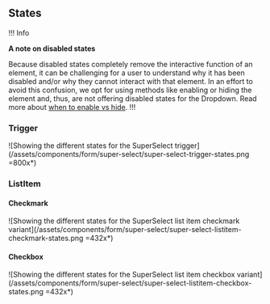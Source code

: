 ## States

!!! Info

**A note on disabled states**

Because disabled states completely remove the interactive function of an element, it can be challenging for a user to understand why it has been disabled and/or why they cannot interact with that element. In an effort to avoid this confusion, we opt for using methods like enabling or hiding the element and, thus, are not offering disabled states for the Dropdown. Read more about [when to enable vs hide](https://hashicorp.atlassian.net/wiki/spaces/DES/pages/2678685874/Hiding+Disabling).
!!!

### Trigger

![Showing the different states for the SuperSelect trigger](/assets/components/form/super-select/super-select-trigger-states.png =800x*)

### ListItem

#### Checkmark

![Showing the different states for the SuperSelect list item checkmark variant](/assets/components/form/super-select/super-select-listitem-checkmark-states.png =432x*)


#### Checkbox

![Showing the different states for the SuperSelect list item checkbox variant](/assets/components/form/super-select/super-select-listitem-checkbox-states.png =432x*)